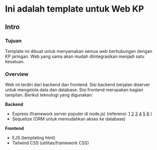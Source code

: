 # Ini adalah template untuk Web KP

## Intro

### Tujuan

Template ini dibuat untuk menyamakan semua web berhubungan dengan KP jaringan. Web yang sama akan mudah diintegrasikan menjadi satu kesatuan.

### Overview

Web ini terdiri dari backend dan frontend. Sisi backend berjalan diserver untuk mengelola data dan database. Sisi frontend merupakan bagian tampilan. Berikut teknologi yang digunakan:

**Backend**

- Express (framework server populer di node.js) (referensi: [1](https://expressjs.com/) [2](https://sekolahkoding.com/kelas/tutorial-nodejs-dan-expressjs/video/belajar-express-js) [3](http://mfikri.com/artikel/tutorial-nodejs) [4](https://code.tutsplus.com/id/tutorials/build-a-complete-mvc-website-with-expressjs--net-34168) [5](https://idjs.github.io/belajar-nodejs/expressjs/index.html) [6](https://medium.com/easyread/nodejs-series-pengenalan-expressjs-dan-instalasi-expressjs-5fda39b9ea58) )
- Sequelize (ORM untuk memudahkan akses ke database)

**Frontend**

- EJS (templating html)
- Tailwind CSS (utilitas/framework CSS)
